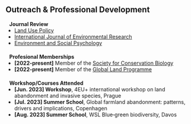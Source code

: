 ## Outreach & Professional Development
<!-- 
<h4 style="margin:0 10px 0;">Conference Reviewers</h4>

<ul style="margin:0 0 5px;">
  <li><a href="http://cvpr2023.thecvf.com/"><autocolor>IEEE/CVF Conference on Computer Vision and Pattern Recognition (CVPR) 2021-2023</autocolor></a></li>
  <li><a href="http://iccv2021.thecvf.com/"><autocolor>IEEE/CVF International Conference on Computer Vision (ICCV) 2021</autocolor></a></li>
  <li><a href="https://eccv2022.ecva.net/"><autocolor>European Conference on Computer Vision (ECCV) 2022</autocolor></a></li>
</ul> -->

<h4 style="margin:0 10px 0;">Journal Review</h4>

<ul style="margin:0 0 20px;">
  <li><a href="https://www.sciencedirect.com/journal/land-use-policy" target="_blank"> Land Use Policy </a></li>
  <li><a href="https://www.springer.com/journal/41742" target="_blank"> International Journal of Environmental Research </a></li>
  <li><a href="https://esp.apacsci.com/index.php/esp" target="_blank"> Environment and Social Psychology </a></li>
</ul>

<h4 style="margin:0 10px 0;">Profesional Memberships</h4>

<ul style="margin:0 0 20px;">
  <li><strong>[2022-present]</strong> Member of the <a href="https://conbio.org/" target="_blank"> Society for Conservation Biology </a></li>
  <li><strong>[2022-present]</strong> Member of the <a href="https://glp.earth/users/hao-xia" target="_blank"> Global Land Programme </a></li>
</ul>

<h4 style="margin:0 10px 0;">Workshop/Courses Attended</h4>

<ul style="margin:0 0 20px;">
  <li><strong>[Jun. 2023] Workshop</strong>, 4EU+ international workshop on land abandonment and invasive species, Prague</li>
  <li><strong>[Jul. 2023] Summer School</strong>, Global farmland abandonment: patterns, drivers and implications, Copenhagen</li>
  <li><strong>[Aug. 2023] Summer School</strong>, WSL Blue‑green biodiversity, Davos</li>
</ul>

